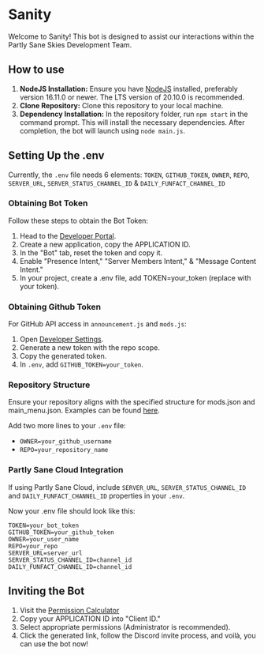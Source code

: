 # Sanity
Welcome to Sanity! This bot is designed to assist our interactions within the Partly Sane Skies Development Team.

## How to use
1. **NodeJS Installation:** Ensure you have [NodeJS](https://nodejs.org/en) installed, preferably version 16.11.0 or newer. The LTS version of 20.10.0 is recommended.
2. **Clone Repository:** Clone this repository to your local machine.
3. **Dependency Installation:** In the repository folder, run `npm start` in the command prompt. This will install the necessary dependencies. After completion, the bot will launch using `node main.js`.

## Setting Up the .env
Currently, the `.env` file needs 6 elements: `TOKEN`, `GITHUB_TOKEN`, `OWNER`, `REPO`, `SERVER_URL`, `SERVER_STATUS_CHANNEL_ID` & `DAILY_FUNFACT_CHANNEL_ID`

### Obtaining Bot Token
Follow these steps to obtain the Bot Token:

1. Head to the [Developer Portal](https://discord.com/developers/applications).
2. Create a new application, copy the APPLICATION ID.
3. In the "Bot" tab, reset the token and copy it.
4. Enable "Presence Intent," "Server Members Intent," & "Message Content Intent."
5. In your project, create a .env file, add TOKEN=your_token (replace with your token).

### Obtaining Github Token
For GitHub API access in `announcement.js` and `mods.js`:
1. Open [Developer Settings](https://github.com/settings/tokens).
2. Generate a new token with the repo scope.
3. Copy the generated token.
4. In `.env`, add `GITHUB_TOKEN=your_token`.

### Repository Structure
Ensure your repository aligns with the specified structure for mods.json and main_menu.json. Examples can be found [here](https://github.com/PartlySaneStudios/partly-sane-skies-public-data/blob/main/info.md).

Add two more lines to your `.env` file:
- `OWNER=your_github_username`
- `REPO=your_repository_name`

### Partly Sane Cloud Integration
If using Partly Sane Cloud, include `SERVER_URL`, `SERVER_STATUS_CHANNEL_ID` and `DAILY_FUNFACT_CHANNEL_ID` properties in your `.env`.


Now your .env file should look like this:
```env
TOKEN=your_bot_token
GITHUB_TOKEN=your_github_token
OWNER=your_user_name
REPO=your_repo
SERVER_URL=server_url
SERVER_STATUS_CHANNEL_ID=channel_id
DAILY_FUNFACT_CHANNEL_ID=channel_id
```

## Inviting the Bot
1. Visit the [Permission Calculator](discordapi.com/permissions.html)
2. Copy your APPLICATION ID into "Client ID."
3. Select appropriate permissions (Administrator is recommended).
4. Click the generated link, follow the Discord invite process, and voilà, you can use the bot now!
